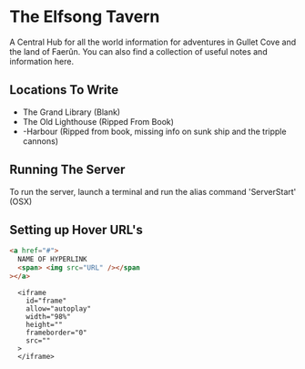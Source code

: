 # The Elfsong Tavern

A Central Hub for all the world information for adventures in Gullet Cove and the land of Faerûn. You can also find a collection of useful notes and information here.

## Locations To Write

- The Grand Library (Blank)
- The Old Lighthouse (Ripped From Book)
- -Harbour (Ripped from book, missing info on sunk ship and the tripple cannons)

## Running The Server

To run the server, launch a terminal and run the alias command 'ServerStart' (OSX)

## Setting up Hover URL's

```html
<a href="#">
  NAME OF HYPERLINK
  <span> <img src="URL" /></span
></a>
```

      <iframe
        id="frame"
        allow="autoplay"
        width="98%"
        height=""
        frameborder="0"
        src=""
      >
      </iframe>
